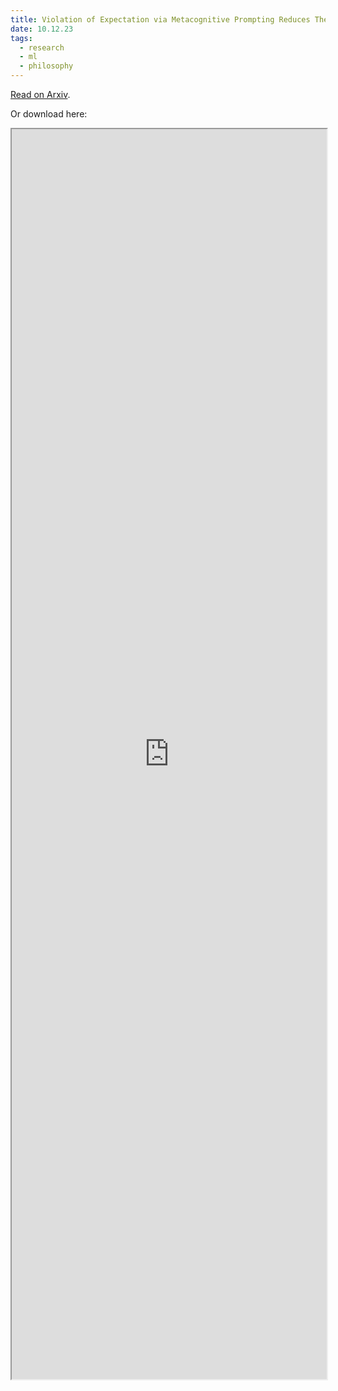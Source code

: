 ```yaml
---
title: Violation of Expectation via Metacognitive Prompting Reduces Theory of Mind Prediction Error in Large Language Models
date: 10.12.23
tags:
  - research
  - ml
  - philosophy
---
```

[Read on Arxiv](https://arxiv.org/abs/2310.06983). 
  
Or download here:

<iframe style="width: 100%;height: 50vh" src="https://arxiv.org/pdf/2310.06983.pdf"></iframe>

